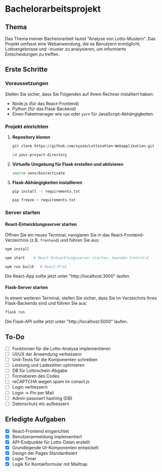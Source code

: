 # Bachelorarbeitsprojekt

## Thema
Das Thema meiner Bachelorarbeit lautet "Analyse von Lotto-Mustern". Das Projekt umfasst eine Webanwendung, die es Benutzern ermöglicht, Lottoergebnisse und -muster zu analysieren, um informierte Entscheidungen zu treffen.

## Erste Schritte

### Voraussetzungen
Stellen Sie sicher, dass Sie Folgendes auf Ihrem Rechner installiert haben:
- Node.js (für das React-Frontend)
- Python (für das Flask-Backend)
- Einen Paketmanager wie `npm` oder `yarn` für JavaScript-Abhängigkeiten.

### Projekt einrichten

1. **Repository klonen**
   ```bash
   git clone https://github.com/xyazm/Lottozahlen-Webapplikation.git
   ```
   ```bash
   cd your-project-directory
   ```

2. **Virtuelle Umgebung für Flask erstellen und aktivieren**

   ```bash
   source venv/bin/activate  
   ```

3. **Flask-Abhängigkeiten installieren**
   ```bash
   pip install -r requirements.txt 
   ```
   ```bash
   pip freeze > requirements.txt 
   ```

### Server starten

#### React-Entwicklungsserver starten
Öffnen Sie ein neues Terminal, navigieren Sie in das React-Frontend-Verzeichnis (z.B. `frontend`) und führen Sie aus:
```bash
npm install  
```
```bash
npm start    # React-Entwicklungsserver starten, beenden Control+C
```
```bash
npm run build   # React-Prod 
```

Die React-App sollte jetzt unter "http://localhost:3000" laufen.

#### Flask-Server starten
In einem weiteren Terminal, stellen Sie sicher, dass Sie im Verzeichnis Ihres Flask-Backends sind und führen Sie aus:
```bash
flask run  
```
Die Flask-API sollte jetzt unter "http://localhost:5000" laufen.

## To-Do
- [ ] Funktionen für die Lotto-Analyse implementieren
- [ ] UI/UX der Anwendung verbessern
- [ ] Unit-Tests für die Komponenten schreiben
- [ ] Leistung und Ladezeiten optimieren
- [ ] DB für Lottoschein-Abgabe
- [ ] Formatieren des Codes
- [ ] reCAPTCHA wegen spam im conact.js
- [ ] Login verbessern
- [ ] Login -> Pin per Mail
- [ ] Admin passowrt hashing (DB)
- [ ] Datenschutz etc aufbessern

## Erledigte Aufgaben
- [x] React-Frontend eingerichtet
- [x] Benutzeranmeldung implementiert
- [x] API-Endpunkte für Lotto-Daten erstellt
- [x] Grundlegende UI-Komponenten entwickelt
- [x] Design der Pages Standardisiert
- [x] Login Timer 
- [x] Logik für Kontakformular mit Mailtrap